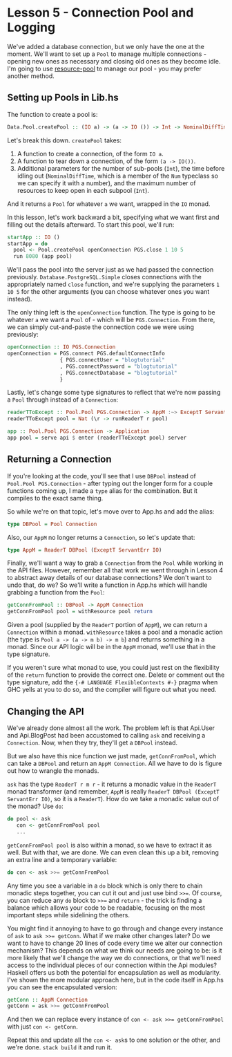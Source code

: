 # Lesson 5 - Connection Pool and Logging

We've added a database connection, but we only have the one at the moment.  We'll want to set up a `Pool` to manage multiple connections - opening new ones as necessary and closing old ones as they become idle.  I'm going to use [resource-pool](https://hackage.haskell.org/package/resource-pool-0.2.3.2/docs/Data-Pool.html) to manage our pool - you may prefer another method.

## Setting up Pools in Lib.hs

The function to create a pool is:
```haskell
Data.Pool.createPool :: (IO a) -> (a -> IO ()) -> Int -> NominalDiffTime -> Int -> IO (Pool a)
```

Let's break this down.  `createPool` takes:

1. A function to create a connection, of the form `IO a`.
2. A function to tear down a connection, of the form `(a -> IO())`.
3. Additional parameters for the number of sub-pools (`Int`), the time before idling out (`NominalDiffTime`, which is a member of the `Num` typeclass so we can specify it with a number), and the maximum number of resources to keep open in each subpool (`Int`).

And it returns a `Pool` for whatever `a` we want, wrapped in the `IO` monad.

In this lesson, let's work backward a bit, specifying what we want first and filling out the details afterward.  To start this pool, we'll run:
```haskell
startApp :: IO ()
startApp = do
  pool <- Pool.createPool openConnection PGS.close 1 10 5
  run 8080 (app pool)
```

We'll pass the pool into the server just as we had passed the connection previously.  `Database.PostgreSQL.Simple` closes connections with the appropriately named `close` function, and we're supplying the parameters `1 10 5` for the other arguments (you can choose whatever ones you want instead).

The only thing left is the `openConnection` function.  The type is going to be whatever `a` we want a `Pool` of - which will be `PGS.Connection`.  From there, we can simply cut-and-paste the connection code we were using previously:
```haskell
openConnection :: IO PGS.Connection
openConnection = PGS.connect PGS.defaultConnectInfo
                 { PGS.connectUser = "blogtutorial"
                 , PGS.connectPassword = "blogtutorial"
                 , PGS.connectDatabase = "blogtutorial"
                 }
```

Lastly, let's change some type signatures to reflect that we're now passing a `Pool` through instead of a `Connection`:
```haskell
readerTToExcept :: Pool.Pool PGS.Connection -> AppM :~> ExceptT ServantErr IO
readerTToExcept pool = Nat (\r -> runReaderT r pool)

app :: Pool.Pool PGS.Connection -> Application
app pool = serve api $ enter (readerTToExcept pool) server
```

## Returning a Connection

If you're looking at the code, you'll see that I use `DBPool` instead of `Pool.Pool PGS.Connection` - after typing out the longer form for a couple functions coming up, I made a `type` alias for the combination.  But it compiles to the exact same thing.

So while we're on that topic, let's move over to App.hs and add the alias:
```haskell
type DBPool = Pool Connection
```

Also, our `AppM` no longer returns a `Connection`, so let's update that:
```haskell
type AppM = ReaderT DBPool (ExceptT ServantErr IO)
```

Finally, we'll want a way to grab a `Connection` from the `Pool` while working in the API files.  However, remember all that work we went through in Lesson 4 to abstract away details of our database connections?  We don't want to undo that, do we?  So we'll write a function in App.hs which will handle grabbing a function from the `Pool`:
```haskell
getConnFromPool :: DBPool -> AppM Connection
getConnFromPool pool = withResource pool return
```

Given a pool (supplied by the `ReaderT` portion of `AppM`), we can return a `Connection` within a monad.  `withResource` takes a pool and a monadic action (the type is `Pool a -> (a -> m b) -> m b`) and returns something in a monad.  Since our API logic will be in the `AppM` monad, we'll use that in the type signature.

If you weren't sure what monad to use, you could just rest on the flexibility of the `return` function to provide the correct one.  Delete or comment out the type signature, add the `{-# LANGUAGE FlexibleContexts #-}` pragma when GHC yells at you to do so, and the compiler will figure out what you need.

## Changing the API

We've already done almost all the work.  The problem left is that Api.User and Api.BlogPost had been accustomed to calling `ask` and receiving a `Connection`.  Now, when they try, they'll get a `DBPool` instead.

But we also have this nice function we just made, `getConnFromPool`, which can take a `DBPool` and return an `AppM Connection`.  All we have to do is figure out how to wrangle the monads.

`ask` has the type `ReaderT r m r` - it returns a monadic value in the `ReaderT` monad transformer (and remember, `AppM` is really `ReaderT DBPool (ExceptT ServantErr IO)`, so it is a `ReaderT`).  How do we take a monadic value out of the monad?  Use `do`:
```haskell
do pool <- ask
   con <- getConnFromPool pool
   ...
```

`getConnFromPool pool` is also within a monad, so we have to extract it as well.  But with that, we are done.  We can even clean this up a bit, removing an extra line and a temporary variable:
```haskell
do con <- ask >>= getConnFromPool
```
Any time you see a variable in a `do` block which is only there to chain monadic steps together, you can cut it out and just use bind `>>=`.  Of course, you can reduce any `do` block to `>>=` and `return` - the trick is finding a balance which allows your code to be readable, focusing on the most important steps while sidelining the others.

You might find it annoying to have to go through and change every instance of `ask` to `ask >>= getConn`.  What if we make other changes later?  Do we want to have to change 20 lines of code every time we alter our connection mechanism?  This depends on what we think our needs are going to be: is it more likely that we'll change the way we do connections, or that we'll need access to the individual pieces of our connection within the Api modules?  Haskell offers us both the potential for encapsulation as well as modularity.  I've shown the more modular approach here, but in the code itself in App.hs you can see the encapsulated version:
```haskell
getConn :: AppM Connection
getConn = ask >>= getConnFromPool
```
And then we can replace every instance of `con <- ask >>= getConnFromPool` with just `con <- getConn`.

Repeat this and update all the `con <- ask`s to one solution or the other, and we're done.  `stack build` it and run it.
